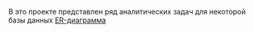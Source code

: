 В это проекте представлен ряд аналитических задач для некоторой базы данных [ER-диаграмма](https://github.com/Alexey19962021/Erm_YP_test/files/13538776/README.md)
